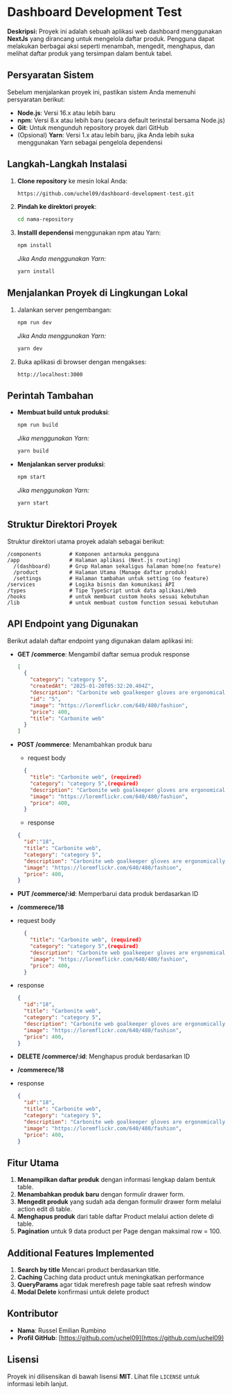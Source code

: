 # Dashboard Development Test

**Deskripsi:** Proyek ini adalah sebuah aplikasi web dashboard menggunakan **NextJs** yang dirancang untuk mengelola daftar produk. Pengguna dapat melakukan berbagai aksi seperti menambah, mengedit, menghapus, dan melihat daftar produk yang tersimpan dalam bentuk tabel.

## Persyaratan Sistem

Sebelum menjalankan proyek ini, pastikan sistem Anda memenuhi persyaratan berikut:

-   **Node.js**: Versi 16.x atau lebih baru
-   **npm**: Versi 8.x atau lebih baru (secara default terinstal bersama Node.js)
-   **Git**: Untuk mengunduh repository proyek dari GitHub
-   (Opsional) **Yarn**: Versi 1.x atau lebih baru, jika Anda lebih suka menggunakan Yarn sebagai pengelola dependensi

## Langkah-Langkah Instalasi

1.  **Clone repository** ke mesin lokal Anda:
    
    ```bash
    https://github.com/uchel09/dashboard-development-test.git
    
    ```
    
2.  **Pindah ke direktori proyek**:
    
    ```bash
    cd nama-repository
    
    ```
    
3.  **Installl dependensi** menggunakan npm atau Yarn:
    
    ```bash
    npm install
    
    ```
    
    _Jika Anda menggunakan Yarn:_
    
    ```bash
    yarn install
    
    ```
    

## Menjalankan Proyek di Lingkungan Lokal

1.  Jalankan server pengembangan:
    
    ```bash
    npm run dev
    
    ```
    
    _Jika Anda menggunakan Yarn:_
    
    ```bash
    yarn dev
    
    ```
    
2.  Buka aplikasi di browser dengan mengakses:
    
    ```
    http://localhost:3000
    
    ```
    

## Perintah Tambahan

-   **Membuat build untuk produksi**:
    
    ```bash
    npm run build
    
    ```
    
    _Jika menggunakan Yarn:_
    
    ```bash
    yarn build
    
    ```
    
-   **Menjalankan server produksi**:
    
    ```bash
    npm start
    
    ```
    
    _Jika menggunakan Yarn:_
    
    ```bash
    yarn start
    
    ```
    

## Struktur Direktori Proyek

Struktur direktori utama proyek adalah sebagai berikut:

```
/components 		# Komponen antarmuka pengguna
/app 				# Halaman aplikasi (Next.js routing)
  /(dashboard) 		# Grup Halaman sekaligus halaman home(no feature)
  /product 			# Halaman Utama (Manage daftar produk)
  /settings 		# Halaman tambahan untuk setting (no feature)
/services 			# Logika bisnis dan komunikasi API
/types 				# Tipe TypeScript untuk data aplikasi/Web
/hooks 				# untuk membuat custom hooks sesuai kebutuhan
/lib 				# untuk membuat custom function sesuai kebutuhan
```

## API Endpoint yang Digunakan

Berikut adalah daftar endpoint yang digunakan dalam aplikasi ini:

-   **GET /commerce**: Mengambil daftar semua produk
	response
	```json
	[
	  {
		"category": "category 5",
		"createdAt": "2025-01-20T05:32:20.404Z",
		"description": "Carbonite web goalkeeper gloves are ergonomically designed to give ",
		"id": "5",
		"image": "https://loremflickr.com/640/480/fashion",
		"price": 400,
		"title": "Carbonite web"
	  }
	]
	```
-   **POST /commerce**: Menambahkan produk baru
	- request body
	```json
	  {
		"title": "Carbonite web", (required)
		"category": "category 5",(required)
		"description": "Carbonite web goalkeeper gloves are ergonomically designed ````to give ",
		"image": "https://loremflickr.com/640/480/fashion",
		"price": 400,
	  }
	  ```
	  - response
	  ```json 
	  {
		"id":"18",
		"title": "Carbonite web", 
		"category": "category 5",
		"description": "Carbonite web goalkeeper gloves are ergonomically designed ````to give ",
		"image": "https://loremflickr.com/640/480/fashion",
		"price": 400,
	  }
	  ```

- **PUT /commerce/:id**: Memperbarui data produk berdasarkan ID
 - **/commerece/18**  
 - request body
 	```json
	  {
		"title": "Carbonite web", (required)
		"category": "category 5",(required)
		"description": "Carbonite web goalkeeper gloves are ergonomically designed ````to give ",
		"image": "https://loremflickr.com/640/480/fashion",
		"price": 400,
	  }
	  ```
  -   response
	  ```json 
	  {
		"id":"18",
		"title": "Carbonite web", 
		"category": "category 5",
		"description": "Carbonite web goalkeeper gloves are ergonomically designed ````to give ",
		"image": "https://loremflickr.com/640/480/fashion",
		"price": 400,
	  }
      ```
-   **DELETE /commerce/:id**: Menghapus produk berdasarkan ID
  - **/commerece/18**  
  - response 
	  ```json 
	  {
		"id":"18",
		"title": "Carbonite web", 
		"category": "category 5",
		"description": "Carbonite web goalkeeper gloves are ergonomically designed ````to give ",
		"image": "https://loremflickr.com/640/480/fashion",
		"price": 400,
	  }
      ```

## Fitur Utama

1.  **Menampilkan daftar produk** dengan informasi lengkap dalam bentuk table.
2.  **Menambahkan produk baru** dengan formulir drawer form.
3.  **Mengedit produk** yang sudah ada dengan formulir drawer form melalui action edit di table.
4.  **Menghapus produk**  dari table daftar Product melalui action delete di table.
5.  **Pagination** untuk 9 data product per Page dengan maksimal row = 100.

## Additional Features Implemented
1.  **Search by  title** Mencari product berdasarkan title.
2.  **Caching** Caching data product untuk meningkatkan performance
3. **QueryParams** agar tidak merefresh page table saat refresh window
4. **Modal Delete** konfirmasi untuk delete product

## Kontributor

-   **Nama**: Russel Emilian Rumbino
-   **Profil GitHub**: [https://github.com/uchel09](https://github.com/uchel09)

## Lisensi

Proyek ini dilisensikan di bawah lisensi **MIT**. Lihat file `LICENSE` untuk informasi lebih lanjut.

  
